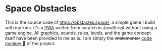 # Space Obstacles

This is the source code of https://obstacles.space/, a simple game I build with my kids. It's a [PWA](https://developer.mozilla.org/en-US/docs/Web/Progressive_web_apps) written from scratch in JavaScript without using a game engine. All graphics, sounds, rules, levels, and the game concept itself have been provided to me as is. I am simply the ~~implementor~~ <ins>code monkey :monkey:</ins> of the project.
